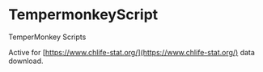 # TempermonkeyScript
TemperMonkey Scripts

Active for [https://www.chlife-stat.org/](https://www.chlife-stat.org/) data download.
